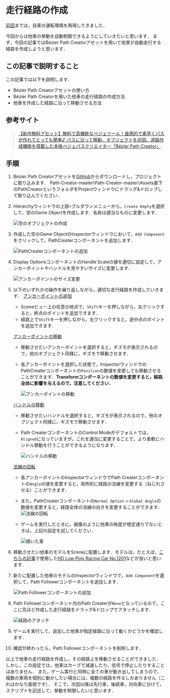# 走行経路の作成

[前回](./2_3.md)までは，自車の運転環境を再現してきました．

今回からは他車の挙動を自動制御できるようにしていきたいと思います．
まず，今回の記事ではBézier Path Creatorアセットを用いて他車が自動走行する経路を作成しようと思います．

## この記事で説明すること
この記事では以下を説明します．
- Bézier Path Creatorアセットの使い方
- Bézier Path Creatorを用いた他車の走行経路の作成方法
- 他車を作成した経路に沿って移動させる方法

## 参考サイト

> [【新作無料アセット】無料で高機能なベジェツール！直感的で素早くパスが作れてとっても簡単♪ パスに沿って移動、オブジェクトを巡回、道路作成機能を搭載した本格ベジェパスクリエイター「Bézier Path Creator」](https://www.asset-sale.net/entry/B%C3%A9zier_Path_Creator)

## 手順

1. Bézier Path Creatorアセットを[GitHub](https://github.com/SebLague/Path-Creator)からダウンロードし，プロジェクトに取り込みます．
Path-Creator-master\Path-Creator-master\Assets直下のPathCreatorというフォルダをProjectウィンドウにドラッグ&ドロップして取り込んでください．
1. Hierarchyウィンドウの上部`+`プルダウンメニューから，`Create Empty`を選択して，空のGame Objectを作成します．名称は適当なものに変更します．

    ![空のオブジェクトの作成](./figures/3_1/3_1_1.png)

4. 作成した空のGame ObjectのInspectorウィンドウにおいて，`Add Component`をクリックして，PathCreaterコンポーネントを追加します．

    ![PathCreaterコンポーネントの追加](./figures/3_1/3_1_2.png)

5. Display OptionsコンポーネントのHandle Scaleの値を適切に設定して，アンカーポイントやハンドルを見やすいサイズに変更します．

    ![アンカーポイントのサイズ変更](./figures/3_1/3_1_3.png)

5. 以下のいずれかの操作を繰り返しながら，適切な走行経路を作成していきます．
    <INS>アンカーポイントの追加</INS>
    - Sceneビュー上の任意の地点で，`Shift`キーを押しながら，左クリックすると，終点のポイントを追加できます．
    - 経路上で`Shift`キーを押しながら，左クリックすると，途中点のポイントを追加できます．

    <INS>アンカーポイントの移動</INS>
    - 移動させたいアンカーポイントを選択すると，ギズモが表示されるので，他のオブジェクト同様に，ギズモで移動させます．
    - 各アンカーポイントを選択した状態で，InspectorウィンドウのPathCreaterコンポーネントの`Position`の数値を変更しても移動させることができます．**Transformコンポーネントの数値を変更すると，経路全体に影響を与えるので，注意してください．**

        ![アンカーポイントの移動](./figures/3_1/3_1_4.png)

    <INS>ハンドルの移動</INS>
    - 移動させたいハンドルを選択すると，ギズモが表示されるので，他のオブジェクト同様に，ギズモで移動させます．
    - Path CreaterコンポーネントのControl Modeがデフォルトでは，`Aligned`になっていますが，これを適当に変更することで，より柔軟にハンドル移動を行うことができるようになります．
    
        ![ハンドルの移動](./figures/3_1/3_1_5.png)

    <INS>法線の回転</INS>
    - 各アンカーポイントのInspectorウィンドウでPath Createrコンポーネントの`Angle`の値を変更すると，局所的に経路の法線を変更する（ねじれさせる）ことができます．
    - また，PathCreaterコンポーネントの`Normal Option` > `Global Angle`の数値を変更すると，経路全体の法線の向きを変更することができます．
        ![法線の回転](./figures/3_1/3_1_6.png)

    - ゲームを実行したときに，画像のように他車の角度が想定通りでないときは，上記の設定を試してください．
        
        ![傾いた車](./figures/3_1/3_1_7.png)


5. 移動させたい他車のモデルをSceneに配置します．モデルは，たとえば，[こちらの記事](./2_2.md)で使用した[HD Low Poly Racing Car No.1201](https://assetstore.unity.com/packages/3d/vehicles/land/hd-low-poly-racing-car-no-1201-118603)などが良いと思います．

5. 新たに配置した他車のモデルのInspectorウィンドウで，`Add Component`を選択して，Path Followerコンポーネントを追加します．
    
    ![Path Followerコンポーネントの追加](./figures/3_1/3_1_8.png)

5. Path Followerコンポーネント内のPath Createrが`None`となっているので，ここに先ほど作成した走行経路をドラッグ&ドロップでアタッチします．

    ![経路のアタッチ](./figures/3_1/3_1_9.png)

5. ゲームを実行して，追加した他車が指定経路に沿って動くかどうかを確認します．
5. 確認が終わったら，Path Followerコンポーネントを削除します．

以上で他車の走行経路を作成し，その経路上を移動させることができました．
しかし，この設定では，他車はカーブで減速したり，信号で停止したりすることはありません．
また，ゲーム実行と同時に全ての車が動き出してしまうので，複数の車両を個別に動かしたい場合には，複数の経路を作るしかありません（これはかなり面倒です）．
そこで，次回以降は先行車，後続車，対向車に分けて，スクリプトを記述して，挙動を制御したいと思います．
